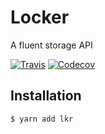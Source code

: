 # Locker
A fluent storage API

[![Travis](https://img.shields.io/travis/tymondesigns/locker.svg?style=flat-square)](https://travis-ci.org/tymondesigns/locker)
[![Codecov](https://img.shields.io/codecov/c/github/tymondesigns/locker.svg?style=flat-square)](https://codecov.io/gh/tymondesigns/locker)

## Installation

```bash
$ yarn add lkr
```
